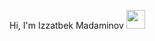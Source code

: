 Hi,  I'm Izzatbek Madaminov <img src="https://media1.giphy.com/media/QssGEmpkyEOhBCb7e1/giphy.gif?cid=ecf05e47n6o094ubrhpkj24eiy284bglkahi7up77q1u2xsc&rid=giphy.gif&ct=s" width="30px"/>
